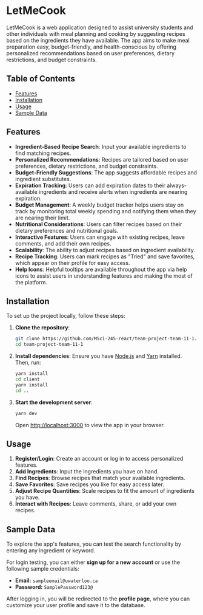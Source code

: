 # LetMeCook

LetMeCook is a web application designed to assist university students and other individuals with meal planning and cooking by suggesting recipes based on the ingredients they have available. The app aims to make meal preparation easy, budget-friendly, and health-conscious by offering personalized recommendations based on user preferences, dietary restrictions, and budget constraints.

## Table of Contents

- [Features](#features)
- [Installation](#installation)
- [Usage](#usage)
- [Sample Data](#sample-data)

## Features

- **Ingredient-Based Recipe Search**: Input your available ingredients to find matching recipes.
- **Personalized Recommendations**: Recipes are tailored based on user preferences, dietary restrictions, and budget constraints.
- **Budget-Friendly Suggestions**: The app suggests affordable recipes and ingredient substitutes.
- **Expiration Tracking**: Users can add expiration dates to their always-available ingredients and receive alerts when ingredients are nearing expiration.
- **Budget Management**: A weekly budget tracker helps users stay on track by monitoring total weekly spending and notifying them when they are nearing their limit.
- **Nutritional Considerations**: Users can filter recipes based on their dietary preferences and nutritional goals.
- **Interactive Features**: Users can engage with existing recipes, leave comments, and add their own recipes.
- **Scalability**: The ability to adjust recipes based on ingredient availability.
- **Recipe Tracking**: Users can mark recipes as "Tried" and save favorites, which appear on their profile for easy access.
- **Help Icons**: Helpful tooltips are available throughout the app via help icons to assist users in understanding features and making the most of the platform.

## Installation

To set up the project locally, follow these steps:

1. **Clone the repository**:
   ```bash
   git clone https://github.com/MSci-245-react/team-project-team-11-1.git
   cd team-project-team-11-1
   ```

2. **Install dependencies**:
   Ensure you have [Node.js](https://nodejs.org/) and [Yarn](https://yarnpkg.com/) installed. Then, run:
   ```bash
   yarn install
   cd client
   yarn install
   cd ..
   ```

3. **Start the development server**:
   ```bash
   yarn dev
   ```
   Open [http://localhost:3000](http://localhost:3000) to view the app in your browser.

## Usage

1. **Register/Login**: Create an account or log in to access personalized features.
2. **Add Ingredients**: Input the ingredients you have on hand.
3. **Find Recipes**: Browse recipes that match your available ingredients.
4. **Save Favorites**: Save recipes you like for easy access later.
5. **Adjust Recipe Quantities**: Scale recipes to fit the amount of ingredients you have.
6. **Interact with Recipes**: Leave comments, share, or add your own recipes.

## Sample Data

To explore the app's features, you can test the search functionality by entering any ingredient or keyword. 

For login testing, you can either **sign up for a new account** or use the following sample credentials:

- **Email:** `sampleemail@uwaterloo.ca`  
- **Password:** `SamplePassword123@`  

After logging in, you will be redirected to the **profile page**, where you can customize your user profile and save it to the database.

